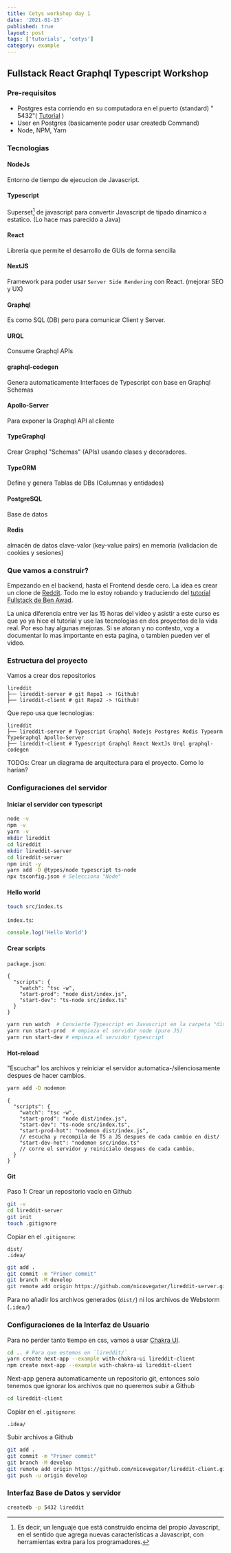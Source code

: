 ```yaml
---
title: Cetys workshop day 1
date: '2021-01-15'
published: true
layout: post
tags: ['tutorials', 'cetys']
category: example
---
```


## Fullstack React Graphql Typescript Workshop

### Pre-requisitos

* Postgres esta corriendo en su computadora en el puerto (standard) "
  5432"( [Tutorial](https://www.tutorialspoint.com/postgresql/postgresql_environment.htm) )
* User en Postgres (basicamente poder usar createdb Command)
* Node, NPM, Yarn

### Tecnologias

#### NodeJs

Entorno de tiempo de ejecucion de Javascript.

#### Typescript

Superset[^superset] de javascript para convertir Javascript de tipado dinamico a estatico. (Lo hace mas parecido a Java)

[^superset]: Es decir, un lenguaje que está construído encima del propio Javascript, en el sentido que agrega nuevas
características a Javascript, con herramientas extra para los programadores.

#### React

Librería que permite el desarrollo de GUIs de forma sencilla

#### NextJS

Framework para poder usar `Server Side Rendering` con React. (mejorar SEO y UX)

#### Graphql

Es como SQL (DB) pero para comunicar Client y Server.

#### URQL

Consume Graphql APIs

#### graphql-codegen

Genera automaticamente Interfaces de Typescript con base en Graphql Schemas

#### Apollo-Server

Para exponer la Graphql API al cliente

#### TypeGraphql

Crear Graphql "Schemas" (APIs) usando clases y decoradores.

#### TypeORM

Define y genera Tablas de DBs (Columnas y entidades)

#### PostgreSQL

Base de datos

#### Redis

almacén de datos clave-valor (key-value pairs) en memoria
(validacion de cookies y sesiones)

### Que vamos a construir?

Empezando en el backend, hasta el Frontend desde cero. La idea es crear un clone de [Reddit](https://www.reddit.com/).
Todo me lo estoy robando y traduciendo
del [tutorial Fullstack de Ben Awad](https://www.youtube.com/watch?v=I6ypD7qv3Z8&ab_channel=BenAwad).

La unica diferencia entre ver las 15 horas del video y asistir a este curso es que yo ya hice el tutorial y use las
tecnologias en dos proyectos de la vida real. Por eso hay algunas mejoras. Si se atoran y no contesto, voy a documentar
lo mas importante en esta pagina, o tambien pueden ver el video.

### Estructura del proyecto

Vamos a crear dos repositorios

```react
lireddit
├── lireddit-server # git Repo1 -> !Github!
├── lireddit-client # git Repo2 -> !Github!
```

Que repo usa que tecnologias:

```react
lireddit
├── lireddit-server # Typescript Graphql Nodejs Postgres Redis Typeorm TypeGraphql Apollo-Server
├── lireddit-client # Typescript Graphql React NextJs Urql graphql-codegen
```

TODOs: Crear un diagrama de arquitectura para el proyecto. Como lo harían?

### Configuraciones del servidor

#### Iniciar el servidor con typescript

```bash
node -v
npm -v
yarn -v
mkdir lireddit
cd lireddit
mkdir lireddit-server
cd lireddit-server
npm init -y
yarn add -D @types/node typescript ts-node
npx tsconfig.json # Selecciona "Node"
```

#### Hello world

```bash
touch src/index.ts
```

`index.ts`:

```javascript
console.log('Hello World')
```

#### Crear scripts

`package.json`:

```json5
{
  "scripts": {
    "watch": "tsc -w",
    "start-prod": "node dist/index.js",
    "start-dev": "ts-node src/index.ts"
  }
}
```

```bash
yarn run watch  # Convierte Typescript en Javascript en la carpeta "dist/"
yarn run start-prod  # empieza el servidor node (pure JS)
yarn run start-dev # empieza el servidor typescript
```

#### Hot-reload

"Escuchar" los archivos y reiniciar el servidor automatica-/silenciosamente despues de hacer cambios.

```bash
yarn add -D nodemon
```

```json5
{
  "scripts": {
    "watch": "tsc -w",
    "start-prod": "node dist/index.js",
    "start-dev": "ts-node src/index.ts",
    "start-prod-hot": "nodemon dist/index.js",
    // escucha y recompila de TS a JS despues de cada cambio en dist/
    "start-dev-hot": "nodemon src/index.ts"
    // corre el servidor y reinicialo despues de cada cambio.
  }
}
```

#### Git

Paso 1: Crear un repositorio vacío en Github

```bash
git -v
cd lireddit-server
git init
touch .gitignore
```

Copiar en el `.gitignore`:

```
dist/
.idea/
```

```bash
git add .
git commit -m "Primer commit"
git branch -M develop
git remote add origin https://github.com/nicovegater/lireddit-server.git
```

Para no añadir los archivos generados (`dist/`) ni los archivos de Webstorm (`.idea/`)

### Configuraciones de la Interfaz de Usuario

Para no perder tanto tiempo en css, vamos a usar [Chakra UI](https://chakra-ui.com/).

```bash
cd .. # Para que estemos en `lireddit/`
yarn create next-app --example with-chakra-ui lireddit-client
npm create next-app --example with-chakra-ui lireddit-client
```

Next-app genera automaticamente un repositorio git, entonces solo tenemos que ignorar los archivos que no queremos subir
a Github

```bash
cd lireddit-client
```
Copiar en el `.gitignore`:
```
.idea/
```
Subir archivos a Github
```bash
git add .
git commit -m "Primer commit"
git branch -M develop
git remote add origin https://github.com/nicovegater/lireddit-client.git
git push -u origin develop
```



### Interfaz Base de Datos y servidor

```bash
createdb -p 5432 lireddit
```






